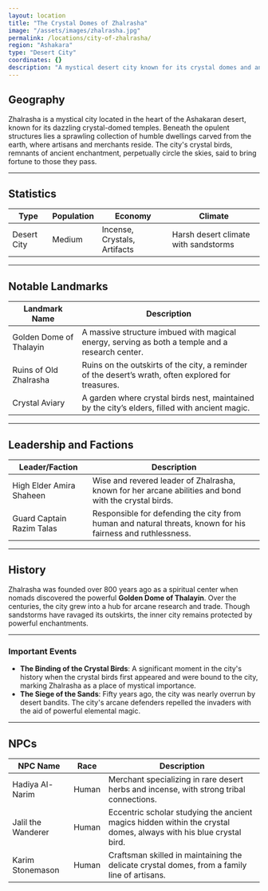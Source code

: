 ```yaml
---
layout: location
title: "The Crystal Domes of Zhalrasha"
image: "/assets/images/zhalrasha.jpg"
permalink: /locations/city-of-zhalrasha/
region: "Ashakara"
type: "Desert City"
coordinates: {}
description: "A mystical desert city known for its crystal domes and ancient magic, surrounded by dangers."
---
```


## Geography

Zhalrasha is a mystical city located in the heart of the Ashakaran desert, known for its dazzling crystal-domed temples. Beneath the opulent structures lies a sprawling collection of humble dwellings carved from the earth, where artisans and merchants reside. The city's crystal birds, remnants of ancient enchantment, perpetually circle the skies, said to bring fortune to those they pass.

---

## Statistics

| Type         | Population | Economy                             | Climate                              |
|--------------|------------|-------------------------------------|--------------------------------------|
| Desert City  | Medium      | Incense, Crystals, Artifacts        | Harsh desert climate with sandstorms |

---

## Notable Landmarks

| Landmark Name            | Description                                                                                 |
|--------------------------|---------------------------------------------------------------------------------------------|
| Golden Dome of Thalayin   | A massive structure imbued with magical energy, serving as both a temple and a research center. |
| Ruins of Old Zhalrasha    | Ruins on the outskirts of the city, a reminder of the desert’s wrath, often explored for treasures. |
| Crystal Aviary           | A garden where crystal birds nest, maintained by the city’s elders, filled with ancient magic.  |

---

## Leadership and Factions

| Leader/Faction            | Description                                                                                 |
|---------------------------|---------------------------------------------------------------------------------------------|
| High Elder Amira Shaheen   | Wise and revered leader of Zhalrasha, known for her arcane abilities and bond with the crystal birds. |
| Guard Captain Razim Talas  | Responsible for defending the city from human and natural threats, known for his fairness and ruthlessness. |

---

## History

Zhalrasha was founded over 800 years ago as a spiritual center when nomads discovered the powerful **Golden Dome of Thalayin**. Over the centuries, the city grew into a hub for arcane research and trade. Though sandstorms have ravaged its outskirts, the inner city remains protected by powerful enchantments.

---

### Important Events

- **The Binding of the Crystal Birds**: A significant moment in the city's history when the crystal birds first appeared and were bound to the city, marking Zhalrasha as a place of mystical importance.
- **The Siege of the Sands**: Fifty years ago, the city was nearly overrun by desert bandits. The city's arcane defenders repelled the invaders with the aid of powerful elemental magic.

---

## NPCs

| NPC Name           | Race     | Description                                                                 |
|--------------------|----------|-----------------------------------------------------------------------------|
| Hadiya Al-Narim     | Human    | Merchant specializing in rare desert herbs and incense, with strong tribal connections. |
| Jalil the Wanderer  | Human    | Eccentric scholar studying the ancient magics hidden within the crystal domes, always with his blue crystal bird. |
| Karim Stonemason    | Human    | Craftsman skilled in maintaining the delicate crystal domes, from a family line of artisans. |
